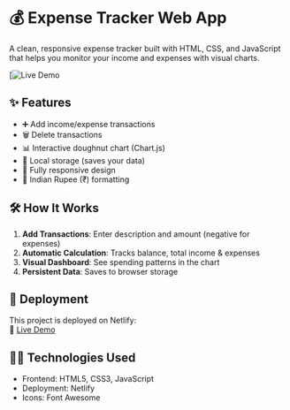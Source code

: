 # 💰 Expense Tracker Web App

A clean, responsive expense tracker built with HTML, CSS, and JavaScript that helps you monitor your income and expenses with visual charts.

[![Live Demo](https://expensetracker763.netlify.app/)

## ✨ Features

- ➕ Add income/expense transactions
- 🗑️ Delete transactions
- 📊 Interactive doughnut chart (Chart.js)
- 💾 Local storage (saves your data)
- 📱 Fully responsive design
- 🔢 Indian Rupee (₹) formatting

## 🛠️ How It Works

1. **Add Transactions**: Enter description and amount (negative for expenses)
2. **Automatic Calculation**: Tracks balance, total income & expenses
3. **Visual Dashboard**: See spending patterns in the chart
4. **Persistent Data**: Saves to browser storage

## 🚀 Deployment

This project is deployed on Netlify:  
🔗 [Live Demo](https://expensetracker763.netlify.app/)

## 🧑‍💻 Technologies Used

- Frontend: HTML5, CSS3, JavaScript
- Deployment: Netlify
- Icons: Font Awesome
  
